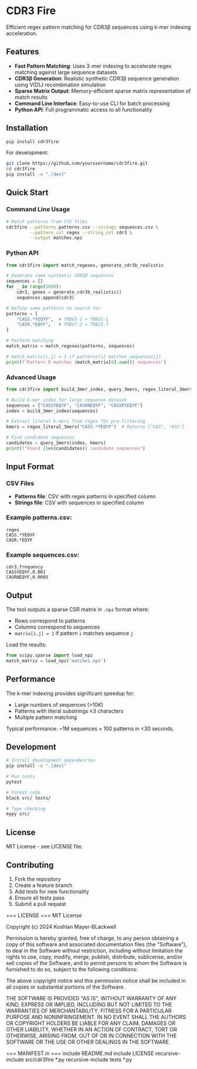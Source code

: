 # CDR3 Fire

Efficient regex pattern matching for CDR3β sequences using k-mer indexing acceleration.

## Features

- **Fast Pattern Matching**: Uses 3-mer indexing to accelerate regex matching against large sequence datasets
- **CDR3β Generation**: Realistic synthetic CDR3β sequence generation using V(D)J recombination simulation
- **Sparse Matrix Output**: Memory-efficient sparse matrix representation of match results
- **Command Line Interface**: Easy-to-use CLI for batch processing
- **Python API**: Full programmatic access to all functionality

## Installation

```bash
pip install cdr3fire
```

For development:
```bash
git clone https://github.com/yourusername/cdr3fire.git
cd cdr3fire
pip install -e ".[dev]"
```

## Quick Start

### Command Line Usage

```bash
# Match patterns from CSV files
cdr3fire --patterns patterns.csv --strings sequences.csv \
         --pattern_col regex --string_col cdr3 \
         --output matches.npz
```

### Python API

```python
from cdr3fire import match_regexes, generate_cdr3b_realistic

# Generate some synthetic CDR3β sequences
sequences = []
for _ in range(1000):
    cdr3, genes = generate_cdr3b_realistic()
    sequences.append(cdr3)

# Define some patterns to search for
patterns = [
    "CASS.*YEQYF",  # TRBV5-1 + TRBJ1-1
    "CASR.*EQYF",   # TRBV7-2 + TRBJ2-7
]

# Perform matching
match_matrix = match_regexes(patterns, sequences)

# match_matrix[i,j] = 1 if patterns[i] matches sequences[j]
print(f"Pattern 0 matches {match_matrix[0].sum()} sequences")
```

### Advanced Usage

```python
from cdr3fire import build_3mer_index, query_3mers, regex_literal_3mers

# Build k-mer index for large sequence dataset
sequences = ["CASSYEQYF", "CASRNEQYF", "CASSPYEQYF"]
index = build_3mer_index(sequences)

# Extract literal k-mers from regex for pre-filtering
kmers = regex_literal_3mers("CASS.*YEQYF")  # Returns {"CAS", "ASS"}

# Find candidate sequences
candidates = query_3mers(index, kmers)
print(f"Found {len(candidates)} candidate sequences")
```

## Input Format

### CSV Files
- **Patterns file**: CSV with regex patterns in specified column
- **Strings file**: CSV with sequences in specified column

### Example patterns.csv:
```csv
regex
CASS.*YEQYF
CASR.*EQYF
```

### Example sequences.csv:
```csv
cdr3,frequency
CASSYEQYF,0.001
CASRNEQYF,0.0005
```

## Output

The tool outputs a sparse CSR matrix in `.npz` format where:
- Rows correspond to patterns
- Columns correspond to sequences  
- `matrix[i,j] = 1` if pattern `i` matches sequence `j`

Load the results:
```python
from scipy.sparse import load_npz
match_matrix = load_npz('matches.npz')
```

## Performance

The k-mer indexing provides significant speedup for:
- Large numbers of sequences (>10K)
- Patterns with literal substrings ≥3 characters
- Multiple pattern matching

Typical performance: ~1M sequences × 100 patterns in <30 seconds.

## Development

```bash
# Install development dependencies
pip install -e ".[dev]"

# Run tests
pytest

# Format code
black src/ tests/

# Type checking
mypy src/
```

## License

MIT License - see LICENSE file.

## Contributing

1. Fork the repository
2. Create a feature branch
3. Add tests for new functionality
4. Ensure all tests pass
5. Submit a pull request

=== LICENSE ===
MIT License

Copyright (c) 2024 Koshlan Mayer-BLackwell

Permission is hereby granted, free of charge, to any person obtaining a copy
of this software and associated documentation files (the "Software"), to deal
in the Software without restriction, including without limitation the rights
to use, copy, modify, merge, publish, distribute, sublicense, and/or sell
copies of the Software, and to permit persons to whom the Software is
furnished to do so, subject to the following conditions:

The above copyright notice and this permission notice shall be included in all
copies or substantial portions of the Software.

THE SOFTWARE IS PROVIDED "AS IS", WITHOUT WARRANTY OF ANY KIND, EXPRESS OR
IMPLIED, INCLUDING BUT NOT LIMITED TO THE WARRANTIES OF MERCHANTABILITY,
FITNESS FOR A PARTICULAR PURPOSE AND NONINFRINGEMENT. IN NO EVENT SHALL THE
AUTHORS OR COPYRIGHT HOLDERS BE LIABLE FOR ANY CLAIM, DAMAGES OR OTHER
LIABILITY, WHETHER IN AN ACTION OF CONTRACT, TORT OR OTHERWISE, ARISING FROM,
OUT OF OR IN CONNECTION WITH THE SOFTWARE OR THE USE OR OTHER DEALINGS IN THE
SOFTWARE.

=== MANIFEST.in ===
include README.md
include LICENSE
recursive-include src/cdr3fire *.py
recursive-include tests *.py